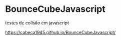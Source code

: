 # BounceCubeJavascript
testes de colisão em javascript

https://cabeca1945.github.io/BounceCubeJavascript/
